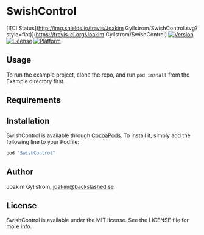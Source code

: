 # SwishControl

[![CI Status](http://img.shields.io/travis/Joakim Gyllstrom/SwishControl.svg?style=flat)](https://travis-ci.org/Joakim Gyllstrom/SwishControl)
[![Version](https://img.shields.io/cocoapods/v/SwishControl.svg?style=flat)](http://cocoapods.org/pods/SwishControl)
[![License](https://img.shields.io/cocoapods/l/SwishControl.svg?style=flat)](http://cocoapods.org/pods/SwishControl)
[![Platform](https://img.shields.io/cocoapods/p/SwishControl.svg?style=flat)](http://cocoapods.org/pods/SwishControl)

## Usage

To run the example project, clone the repo, and run `pod install` from the Example directory first.

## Requirements

## Installation

SwishControl is available through [CocoaPods](http://cocoapods.org). To install
it, simply add the following line to your Podfile:

```ruby
pod "SwishControl"
```

## Author

Joakim Gyllstrom, joakim@backslashed.se

## License

SwishControl is available under the MIT license. See the LICENSE file for more info.

